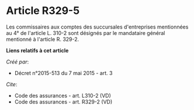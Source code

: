 # Article R329-5

Les commissaires aux comptes des succursales d'entreprises mentionnées au 4° de l'article L. 310-2 sont désignés par le
mandataire général mentionné à l'article R. 329-2.

**Liens relatifs à cet article**

_Créé par_:

  - Décret n°2015-513 du 7 mai 2015 - art. 3

_Cite_:

  - Code des assurances - art. L310-2 (VD)
  - Code des assurances - art. R329-2 (VD)
